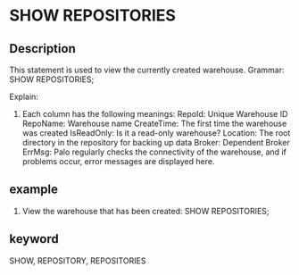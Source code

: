 # SHOW REPOSITORIES
## Description
This statement is used to view the currently created warehouse.
Grammar:
SHOW REPOSITORIES;

Explain:
1. Each column has the following meanings:
RepoId: Unique Warehouse ID
RepoName: Warehouse name
CreateTime: The first time the warehouse was created
IsReadOnly: Is it a read-only warehouse?
Location: The root directory in the repository for backing up data
Broker: Dependent Broker
ErrMsg: Palo regularly checks the connectivity of the warehouse, and if problems occur, error messages are displayed here.

## example
1. View the warehouse that has been created:
SHOW REPOSITORIES;

## keyword
SHOW, REPOSITORY, REPOSITORIES

